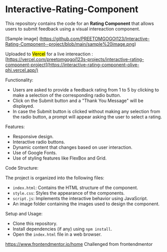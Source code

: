 # Interactive-Rating-Component

This repository contains the code for an **Rating Component** that allows users to submit feedback using a visual intereaction component. 

[Sample image] (https://github.com/PREETOMGOGOI123/Interactive-Rating-Component--project/blob/main/sample%20image.png)

Uploaded to <mark>Vercel</mark> for a live intereaction :
[https://vercel.com/preetomgogoi123s-projects/interactive-rating-component-project](https://interactive-rating-component-olive-phi.vercel.app/)


Functionality:

  - Users are asked to provide a feedback rating from 1 to 5 by clicking to make a selection of the corresponding radio button.
  - Click on the Submit button and a "Thank You Message" will be displayed.
  - In case the Submit button is clicked without making any selection from the radio button, a prompt will appear asking the user to select a rating.

Features:

  - Responsive design.
  - Interactive radio buttons.
  - Dynamic content that changes based on user interaction.
  - Use of Google Fonts.
  - Use of styling features like FlexBox and Grid.

Code Structure:

  The project is organized into the following files:
  - `index.html`: Contains the HTML structure of the component.
  - `style.css`: Styles the appearance of the components.
  - `script.js`: Implements the interactive behavior using JavaScript.
  -  An image folder containing the images used to design the component.

Setup and Usage:
      
  - Clone this repository.
  - Install dependencies (if any) using `npm install`.
  - Open the `index.html` file in a web browser.

https://www.frontendmentor.io/home
Challenged from frontendmentor
